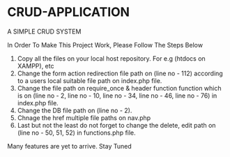 # CRUD-APPLICATION
A SIMPLE CRUD SYSTEM 

In Order To Make This Project Work, Please Follow The Steps Below

1. Copy all the files on your local host repository. For e.g (htdocs on XAMPP), etc
2. Change the form action redirection file path on (line no - 112) according to a users local suitable file path on index.php file.
3. Change the file path on require_once & header function function which is on (line no - 2, line no - 10, line no - 34, line no - 46, line no - 76) in index.php file.
4. Change the DB file path on (line no - 2).
5. Chnage the href multiple file paths on nav.php
6. Last but not the least do not forget to change the delete, edit path on (line no - 50, 51, 52) in functions.php file.

Many features are yet to arrive.
Stay Tuned 
